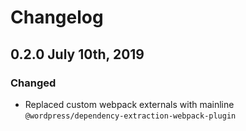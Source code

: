 # Changelog

## 0.2.0 July 10th, 2019

### Changed

- Replaced custom webpack externals with mainline `@wordpress/dependency-extraction-webpack-plugin`
